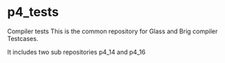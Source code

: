 # p4_tests
Compiler tests
This is the common repository for Glass and Brig compiler Testcases.

It includes two sub repositories p4_14 and p4_16 


